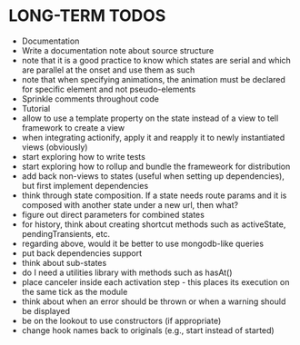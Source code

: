 # LONG-TERM TODOS

* Documentation
* Write a documentation note about source structure
* note that it is a good practice to know which states are serial and which are parallel at the onset and use them as such
* note that when specifying animations, the animation must be declared for specific element and not pseudo-elements
* Sprinkle comments throughout code
* Tutorial
* allow to use a template property on the state instead of a view to tell framework to create a view
* when integrating actionify, apply it and reapply it to newly instantiated views (obviously)
* start exploring how to write tests
* start exploring how to rollup and bundle the frameweork for distribution
* add back non-views to states (useful when setting up dependencies), but first implement dependencies
* think through state composition.  If a state needs route params and it is composed with another state under a new url, then what?
* figure out direct parameters for combined states
* for history, think about creating shortcut methods such as activeState, pendingTransients, etc.
* regarding above, would it be better to use mongodb-like queries
* put back dependencies support
* think about sub-states
* do I need a utilities library with methods such as hasAt()
* place canceler inside each activation step - this places its execution on the same tick as the module
* think about when an error should be thrown or when a warning should be displayed
* be on the lookout to use constructors (if appropriate)
* change hook names back to originals (e.g., start instead of started)
